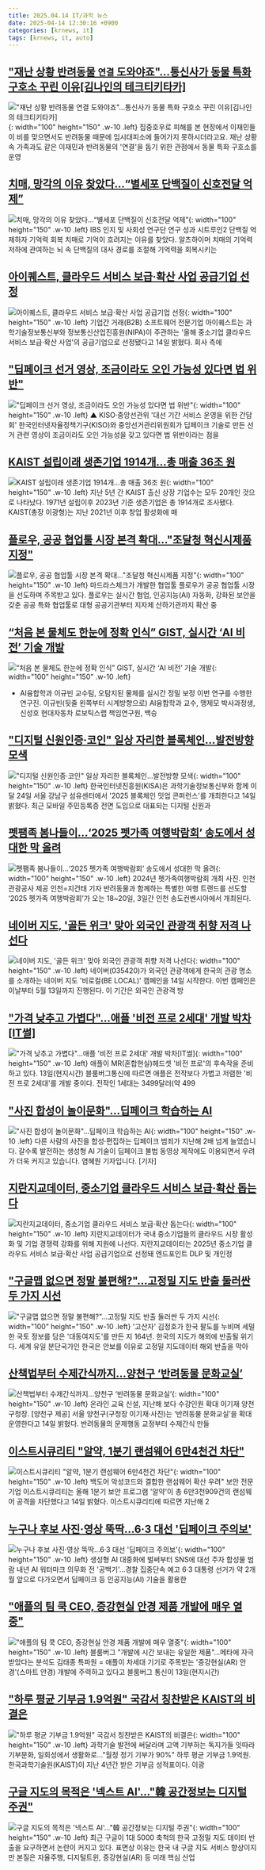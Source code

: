 ```yaml
---
title: 2025.04.14 IT/과학 뉴스
date: 2025-04-14 12:30:16 +0900
categories: [krnews, it]
tags: [krnews, it, auto]
---
```

## ["재난 상황 반려동물 `연결` 도와야죠"…통신사가 동물 특화 구호소 꾸린 이유[김나인의 테크티키타카]](https://n.news.naver.com/mnews/article/029/0002947680)

!["재난 상황 반려동물 `연결` 도와야죠"…통신사가 동물 특화 구호소 꾸린 이유[김나인의 테크티키타카]](https://mimgnews.pstatic.net/image/origin/029/2025/04/13/2947680.jpg?type=nf220_150){: width="100" height="150" .w-10 .left}
집중호우로 피해를 본 현장에서 이재민들이 비를 맞으면서도 반려동물 때문에 임시대피소에 들어가지 못하시더라고요. 재난 상황 속 가족과도 같은 이재민과 반려동물의 '연결'을 돕기 위한 관점에서 동물 특화 구호소를 운영

## [치매, 망각의 이유 찾았다…“별세포 단백질이 신호전달 억제”](https://n.news.naver.com/mnews/article/366/0001069127)

![치매, 망각의 이유 찾았다…“별세포 단백질이 신호전달 억제”](https://mimgnews.pstatic.net/image/origin/366/2025/04/14/1069127.jpg?type=nf220_150){: width="100" height="150" .w-10 .left}
IBS 인지 및 사회성 연구단 연구 성과 시트루인2 단백질 억제하자 기억력 회복 치매로 기억이 흐려지는 이유를 찾았다. 알츠하이머 치매의 기억력 저하에 관여하는 뇌 속 단백질의 대사 경로를 조절해 기억력을 회복시키는

## [아이퀘스트, 클라우드 서비스 보급·확산 사업 공급기업 선정](https://n.news.naver.com/mnews/article/003/0013180950)

![아이퀘스트, 클라우드 서비스 보급·확산 사업 공급기업 선정](https://mimgnews.pstatic.net/image/origin/003/2025/04/14/13180950.jpg?type=nf220_150){: width="100" height="150" .w-10 .left}
기업간 거래(B2B) 소프트웨어 전문기업 아이퀘스트는 과학기술정보통신부와 정보통신산업진흥원(NIPA)이 주관하는 '올해 중소기업 클라우드 서비스 보급·확산 사업'의 공급기업으로 선정됐다고 14일 밝혔다. 회사 측에

## ["딥페이크 선거 영상, 조금이라도 오인 가능성 있다면 법 위반"](https://n.news.naver.com/mnews/article/055/0001249003)

!["딥페이크 선거 영상, 조금이라도 오인 가능성 있다면 법 위반"](https://mimgnews.pstatic.net/image/origin/055/2025/04/14/1249003.jpg?type=nf220_150){: width="100" height="150" .w-10 .left}
▲ KISO·중앙선관위 '대선 기간 서비스 운영을 위한 간담회' 한국인터넷자율정책기구(KISO)와 중앙선거관리위원회가 딥페이크 기술로 만든 선거 관련 영상이 조금이라도 오인 가능성을 갖고 있다면 법 위반이라는 점을

## [KAIST 설립이래 생존기업 1914개…총 매출 36조 원](https://n.news.naver.com/mnews/article/092/0002370452)

![KAIST 설립이래 생존기업 1914개…총 매출 36조 원](https://mimgnews.pstatic.net/image/origin/092/2025/04/14/2370452.jpg?type=nf220_150){: width="100" height="150" .w-10 .left}
지난 5년 간 KAIST 출신 상장 기업수는 모두 20개인 것으로 나타났다. 1971년 설립이후 2023년 기준 생존기업은 총 1914개로 조사됐다. KAIST(총장 이광형)는 지난 2021년 이후 창업 활성화에 매

## [플로우, 공공 협업툴 시장 본격 확대…"조달청 혁신시제품 지정"](https://n.news.naver.com/mnews/article/029/0002947873)

![플로우, 공공 협업툴 시장 본격 확대…"조달청 혁신시제품 지정"](https://mimgnews.pstatic.net/image/origin/029/2025/04/14/2947873.jpg?type=nf220_150){: width="100" height="150" .w-10 .left}
마드라스체크가 개발한 협업툴 플로우가 공공 협업툴 시장을 선도하며 주목받고 있다. 플로우는 실시간 협업, 인공지능(AI) 자동화, 강화된 보안을 갖춘 공공 특화 협업툴로 대형 공공기관부터 지자체 산하기관까지 확산 중

## [“처음 본 물체도 한눈에 정확 인식” GIST, 실시간 ‘AI 비전’ 기술 개발](https://n.news.naver.com/mnews/article/016/0002456586)

![“처음 본 물체도 한눈에 정확 인식” GIST, 실시간 ‘AI 비전’ 기술 개발](https://mimgnews.pstatic.net/image/origin/016/2025/04/14/2456586.jpg?type=nf220_150){: width="100" height="150" .w-10 .left}
- AI융합학과 이규빈 교수팀, 오탐지된 물체를 실시간 정밀 보정 이번 연구를 수행한 연구진. 이규빈(뒷줄 왼쪽부터 시계방향으로) AI융합학과 교수, 맹제모 박사과정생, 신성호 현대자동차 로보틱스랩 책임연구원, 백승

## ["디지털 신원인증·코인" 일상 자리한 블록체인…발전방향 모색](https://n.news.naver.com/mnews/article/421/0008191145)

!["디지털 신원인증·코인" 일상 자리한 블록체인…발전방향 모색](https://mimgnews.pstatic.net/image/origin/421/2025/04/14/8191145.jpg?type=nf220_150){: width="100" height="150" .w-10 .left}
한국인터넷진흥원(KISA)은 과학기술정보통신부와 함께 이달 24일 서울 강남구 섬유센터에서 '2025 블록체인 밋업 콘퍼런스'를 개최한다고 14일 밝혔다. 최근 모바일 주민등록증 전면 도입으로 대표되는 디지털 신원과

## [펫팸족 봄나들이…‘2025 펫가족 여행박람회’ 송도에서 성대한 막 올려](https://n.news.naver.com/mnews/article/021/0002702867)

![펫팸족 봄나들이…‘2025 펫가족 여행박람회’ 송도에서 성대한 막 올려](https://mimgnews.pstatic.net/image/origin/021/2025/04/14/2702867.jpg?type=nf220_150){: width="100" height="150" .w-10 .left}
2024년 펫가족여행박람회 개최 사진. 인천관광공사 제공 인천=지건태 기자 반려동물과 함께하는 특별한 여행 트랜드를 선도할 ‘2025 펫가족 여행박람회’가 오는 18~20일, 3일간 인천 송도컨벤시아에서 개최된다.

## [네이버 지도, '골든 위크' 맞아 외국인 관광객 취향 저격 나선다](https://n.news.naver.com/mnews/article/421/0008190508)

![네이버 지도, '골든 위크' 맞아 외국인 관광객 취향 저격 나선다](https://mimgnews.pstatic.net/image/origin/421/2025/04/14/8190508.jpg?type=nf220_150){: width="100" height="150" .w-10 .left}
네이버(035420)가 외국인 관광객에게 한국의 관광 명소를 소개하는 네이버 지도 '비로컬(BE LOCAL)' 캠페인을 14일 시작한다. 이번 캠페인은 이날부터 5월 13일까지 진행된다. 이 기간은 외국인 관광객 방

## ["가격 낮추고 가볍다"...애플 '비전 프로 2세대' 개발 박차[IT썰]](https://n.news.naver.com/mnews/article/008/0005179835)

!["가격 낮추고 가볍다"...애플 '비전 프로 2세대' 개발 박차[IT썰]](https://mimgnews.pstatic.net/image/origin/008/2025/04/14/5179835.jpg?type=nf220_150){: width="100" height="150" .w-10 .left}
애플이 MR(혼합현실)헤드셋 '비전 프로'의 후속작을 준비하고 있다. 13일(현지시간) 블룸버그통신에 따르면 애플은 전작보다 가볍고 저렴한 '비전 프로 2세대'를 개발 중이다. 전작인 1세대는 3499달러(약 499

## ["사진 합성이 놀이문화"...딥페이크 학습하는 AI](https://n.news.naver.com/mnews/article/052/0002179385)

!["사진 합성이 놀이문화"...딥페이크 학습하는 AI](https://mimgnews.pstatic.net/image/origin/052/2025/04/13/2179385.jpg?type=nf220_150){: width="100" height="150" .w-10 .left}
다른 사람의 사진을 합성·편집하는 딥페이크 범죄가 지난해 2배 넘게 늘었습니다. 갈수록 발전하는 생성형 AI 기술이 딥페이크 불법 동영상 제작에도 이용되면서 우려가 더욱 커지고 있습니다. 염혜원 기자입니다. [기자]

## [지란지교데이터, 중소기업 클라우드 서비스 보급·확산 돕는다](https://n.news.naver.com/mnews/article/092/0002370500)

![지란지교데이터, 중소기업 클라우드 서비스 보급·확산 돕는다](https://mimgnews.pstatic.net/image/origin/092/2025/04/14/2370500.jpg?type=nf220_150){: width="100" height="150" .w-10 .left}
지란지교데이터가 국내 중소기업들의 클라우드 시장 활성화 및 기업 경쟁력 강화를 위해 지원에 나선다. 지란지교데이터는 2025년 중소기업 클라우드 서비스 보급·확산 사업 공급기업으로 선정돼 엔드포인트 DLP 및 개인정

## ["구글맵 없으면 정말 불편해?"…고정밀 지도 반출 둘러싼 두 가지 시선](https://n.news.naver.com/mnews/article/008/0005180030)

!["구글맵 없으면 정말 불편해?"…고정밀 지도 반출 둘러싼 두 가지 시선](https://mimgnews.pstatic.net/image/origin/008/2025/04/14/5180030.jpg?type=nf220_150){: width="100" height="150" .w-10 .left}
'고산자' 김정호가 한국 팔도를 누비며 세밀한 국토 정보를 담은 '대동여지도'를 만든 지 164년. 한국의 지도가 해외에 반출될 위기다. 세계 유일 분단국가인 한국은 안보를 이유로 고정밀 지도데이터 해외 반출을 막아

## [산책법부터 수제간식까지…양천구 ‘반려동물 문화교실’](https://n.news.naver.com/mnews/article/016/0002456633)

![산책법부터 수제간식까지…양천구 ‘반려동물 문화교실’](https://mimgnews.pstatic.net/image/origin/016/2025/04/14/2456633.jpg?type=nf220_150){: width="100" height="150" .w-10 .left}
온라인 교육 신설, 지난해 보다 수강인원 확대 이기재 양천구청장. [양천구 제공] 서울 양천구(구청장 이기재·사진)는 ‘반려동물 문화교실’을 확대 운영한다고 14일 밝혔다. 반려동물의 문제행동 교정부터 수제간식 만들

## [이스트시큐리티 "알약, 1분기 랜섬웨어 6만4천건 차단"](https://n.news.naver.com/mnews/article/001/0015327899)

![이스트시큐리티 "알약, 1분기 랜섬웨어 6만4천건 차단"](https://mimgnews.pstatic.net/image/origin/001/2025/04/14/15327899.jpg?type=nf220_150){: width="100" height="150" .w-10 .left}
백도어 악성코드와 결합한 랜섬웨어 확산 우려" 보안 전문 기업 이스트시큐리티는 올해 1분기 보안 프로그램 '알약'이 총 6만3천909건의 랜섬웨어 공격을 차단했다고 14일 밝혔다. 이스트시큐리티에 따르면 지난해 2

## [누구나 후보 사진·영상 뚝딱…6·3 대선 '딥페이크 주의보'](https://n.news.naver.com/mnews/article/001/0015326357)

![누구나 후보 사진·영상 뚝딱…6·3 대선 '딥페이크 주의보'](https://mimgnews.pstatic.net/image/origin/001/2025/04/13/15326357.jpg?type=nf220_150){: width="100" height="150" .w-10 .left}
생성형 AI 대중화에 벌써부터 SNS에 대선 주자 합성물 범람 내년 AI 워터마크 의무화 전 '공백기'…경찰 집중단속 예고 6·3 대통령 선거가 약 2개월 앞으로 다가오면서 딥페이크 등 인공지능(AI) 기술을 활용한

## ["애플의 팀 쿡 CEO, 증강현실 안경 제품 개발에 매우 열중"](https://n.news.naver.com/mnews/article/001/0015327454)

!["애플의 팀 쿡 CEO, 증강현실 안경 제품 개발에 매우 열중"](https://mimgnews.pstatic.net/image/origin/001/2025/04/14/15327454.jpg?type=nf220_150){: width="100" height="150" .w-10 .left}
블룸버그 "개발에 시간 보내는 유일한 제품"…메타에 자극받았다는 분석도 김태종 특파원 = 애플이 차세대 기기로 주목받는 '증강현실(AR) 안경'(스마트 안경) 개발에 주력하고 있다고 블룸버그 통신이 13일(현지시간)

## ["하루 평균 기부금 1.9억원" 국감서 칭찬받은 KAIST의 비결은](https://n.news.naver.com/mnews/article/001/0015326331)

!["하루 평균 기부금 1.9억원" 국감서 칭찬받은 KAIST의 비결은](https://mimgnews.pstatic.net/image/origin/001/2025/04/13/15326331.jpg?type=nf220_150){: width="100" height="150" .w-10 .left}
과학기술 발전에 써달라며 고액 기부하는 독지가들 잇따라 기부문화, 일회성에서 생활화로…"월정 정기 기부가 90%" 하루 평균 기부금 1.9억원. 한국과학기술원(KAIST)이 지난 4년간 받은 기부금 성적표이다. 이광

## [구글 지도의 목적은 '넥스트 AI'…"韓 공간정보는 디지털 주권"](https://n.news.naver.com/mnews/article/421/0008190088)

![구글 지도의 목적은 '넥스트 AI'…"韓 공간정보는 디지털 주권"](https://mimgnews.pstatic.net/image/origin/421/2025/04/14/8190088.jpg?type=nf220_150){: width="100" height="150" .w-10 .left}
최근 구글이 1대 5000 축척의 한국 고정밀 지도 데이터 반출을 요구하면서 논란이 커지고 있다. 표면상 이유는 한국 내 구글 지도 서비스 향상이지만 본질은 자율주행, 디지털트윈, 증강현실(AR) 등 미래 핵심 산업

